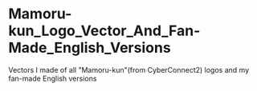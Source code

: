 # Mamoru-kun_Logo_Vector_And_Fan-Made_English_Versions
Vectors I made of all "Mamoru-kun"(from CyberConnect2) logos and my fan-made English versions
